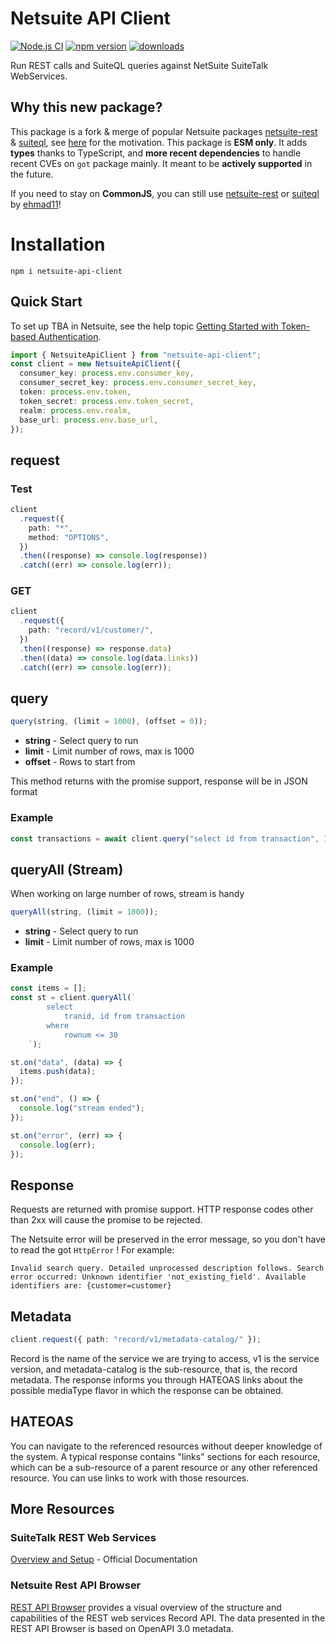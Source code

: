 # Netsuite API Client

[![Node.js CI](https://github.com/julbrs/netsuite-api-client/actions/workflows/node.js.yml/badge.svg)](https://github.com/julbrs/netsuite-api-client/actions/workflows/node.js.yml) [![npm version](https://badge.fury.io/js/netsuite-api-client.svg)](https://www.npmjs.com/package/netsuite-api-client) [![downloads](https://img.shields.io/npm/dm/netsuite-api-client.svg)](https://www.npmjs.com/package/netsuite-api-client)

Run REST calls and SuiteQL queries against NetSuite SuiteTalk WebServices.

## Why this new package?

This package is a fork & merge of popular Netsuite packages [netsuite-rest](https://www.npmjs.com/package/netsuite-rest) & [suiteql](https://www.npmjs.com/package/suiteql), see [here](https://github.com/ehmad11/netsuite-rest/issues/27#issuecomment-1751798730) for the motivation. This package is **ESM only**. It adds **types** thanks to TypeScript, and **more recent dependencies** to handle recent CVEs on `got` package mainly. It meant to be **actively supported** in the future.

If you need to stay on **CommonJS**, you can still use [netsuite-rest](https://www.npmjs.com/package/netsuite-rest) or [suiteql](https://www.npmjs.com/package/suiteql) by [ehmad11](https://github.com/ehmad11)!

# Installation

```
npm i netsuite-api-client
```

## Quick Start

To set up TBA in Netsuite, see the help topic [Getting Started with Token-based Authentication](https://system.netsuite.com/app/help/helpcenter.nl?fid=section_4247337262.html).

```ts
import { NetsuiteApiClient } from "netsuite-api-client";
const client = new NetsuiteApiClient({
  consumer_key: process.env.consumer_key,
  consumer_secret_key: process.env.consumer_secret_key,
  token: process.env.token,
  token_secret: process.env.token_secret,
  realm: process.env.realm,
  base_url: process.env.base_url,
});
```

## request

### Test

```ts
client
  .request({
    path: "*",
    method: "OPTIONS",
  })
  .then((response) => console.log(response))
  .catch((err) => console.log(err));
```

### GET

```ts
client
  .request({
    path: "record/v1/customer/",
  })
  .then((response) => response.data)
  .then((data) => console.log(data.links))
  .catch((err) => console.log(err));
```

## query

```ts
query(string, (limit = 1000), (offset = 0));
```

- **string** - Select query to run
- **limit** - Limit number of rows, max is 1000
- **offset** - Rows to start from

This method returns with the promise support, response will be in JSON format

### Example

```ts
const transactions = await client.query("select id from transaction", 10, 0);
```

## queryAll (Stream)

When working on large number of rows, stream is handy

```ts
queryAll(string, (limit = 1000));
```

- **string** - Select query to run
- **limit** - Limit number of rows, max is 1000

### Example

```ts
const items = [];
const st = client.queryAll(`
        select
            tranid, id from transaction
        where
            rownum <= 30
    `);

st.on("data", (data) => {
  items.push(data);
});

st.on("end", () => {
  console.log("stream ended");
});

st.on("error", (err) => {
  console.log(err);
});
```

## Response

Requests are returned with promise support. HTTP response codes other than 2xx will cause the promise to be rejected.

The Netsuite error will be preserved in the error message, so you don't have to read the got `HttpError` ! For example:

```
Invalid search query. Detailed unprocessed description follows. Search error occurred: Unknown identifier 'not_existing_field'. Available identifiers are: {customer=customer}
```

## Metadata

```ts
client.request({ path: "record/v1/metadata-catalog/" });
```

Record is the name of the service we are trying to access, v1 is the service version, and metadata-catalog is the sub-resource, that is, the record metadata. The response informs you through HATEOAS links about the possible mediaType flavor in which the response can be obtained.

## HATEOAS

You can navigate to the referenced resources without deeper knowledge of the system. A typical response contains "links" sections for each resource, which can be a sub-resource of a parent resource or any other referenced resource. You can use links to work with those resources.

## More Resources

### SuiteTalk REST Web Services

[Overview and Setup](https://docs.oracle.com/en/cloud/saas/netsuite/ns-online-help/chapter_1540391670.html) - Official Documentation

### Netsuite Rest API Browser

[REST API Browser](https://system.netsuite.com/help/helpcenter/en_US/APIs/REST_API_Browser/record/v1/2021.2/index.html) provides a visual overview of the structure and capabilities of the REST web services Record API. The data presented in the REST API Browser is based on OpenAPI 3.0 metadata.
